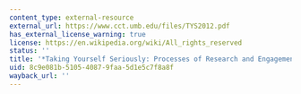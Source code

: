 ```yaml
---
content_type: external-resource
external_url: https://www.cct.umb.edu/files/TYS2012.pdf
has_external_license_warning: true
license: https://en.wikipedia.org/wiki/All_rights_reserved
status: ''
title: '*Taking Yourself Seriously: Processes of Research and Engagement*. (PDF)'
uid: 8c9e081b-5105-4087-9faa-5d1e5c7f8a8f
wayback_url: ''
---
```

